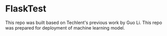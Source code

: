 # FlaskTest
This repo was built based on Techlent's previous work by Guo Li.
This repo was prepared for deployment of machine learning model.
